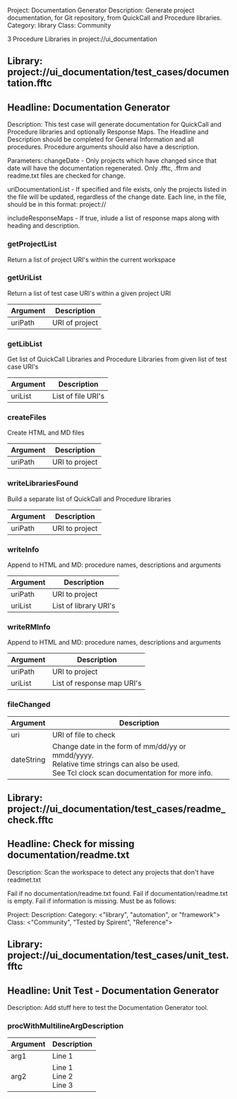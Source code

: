 Project: Documentation Generator
Description: Generate project documentation, for Git repository, from QuickCall and Procedure libraries. 
Category: library
Class: Community

3 Procedure Libraries in project://ui_documentation
## Library: project://ui_documentation/test_cases/documentation.fftc
## Headline: Documentation Generator
Description: This test case will generate documentation for QuickCall and Procedure libraries and optionally Response Maps. The Headline and Description should be completed for General Information and all procedures. Procedure arguments should also have a description.

Parameters:
changeDate - Only projects which have changed since that date will have the documentation regenerated. Only .fftc, .ffrm and readme.txt files are checked for change.

uriDocumentationList - If specified and file exists, only the projects listed in the file will be updated, regardless of the change date. Each line, in the file, should be in this format:
  project://<project name>

includeResponseMaps - If true, inlude a list of response maps along with heading and description.

### getProjectList
Return a list of project URI's within the current workspace
### getUriList
Return a list of test case URI's within a given project URI

Argument | Description
------------ | -------------
uriPath | URI of project
### getLibList
Get list of QuickCall Libraries and Procedure Libraries from given list of test case URI's

Argument | Description
------------ | -------------
uriList | List of file URI's
### createFiles
Create HTML and MD files

Argument | Description
------------ | -------------
uriPath | URI to project
### writeLibrariesFound
Build a separate list of QuickCall and Procedure libraries

Argument | Description
------------ | -------------
uriPath | URI to project
### writeInfo
Append to HTML and MD: procedure names, descriptions and arguments

Argument | Description
------------ | -------------
uriPath | URI to project
uriList | List of library URI's 
### writeRMInfo
Append to HTML and MD: procedure names, descriptions and arguments

Argument | Description
------------ | -------------
uriPath | URI to project
uriList | List of response map URI's 
### fileChanged

Argument | Description
------------ | -------------
uri | URI of file to check
dateString | Change date in the form of mm/dd/yy or mmdd/yyyy.<br>Relative time strings can also be used.<br>See Tcl clock scan documentation for more info.
## Library: project://ui_documentation/test_cases/readme_check.fftc
## Headline: Check for missing documentation/readme.txt
Description: Scan the workspace to detect any projects that don't have readmet.txt

Fail if no documentation/readme.txt found.
Fail if documentation/readme.txt is empty.
Fail if information is missing. Must be as follows:

Project: <name>
Description: <Some wording about what the project does or is used for>
Category: <"library", "automation", or "framework">
Class: <"Community", "Tested by Spirent", "Reference">
## Library: project://ui_documentation/test_cases/unit_test.fftc
## Headline: Unit Test - Documentation Generator
Description: Add stuff here to test the Documentation Generator tool.
### procWithMultilineArgDescription

Argument | Description
------------ | -------------
arg1 | Line 1
arg2 | Line 1<br>Line 2<br>Line 3
